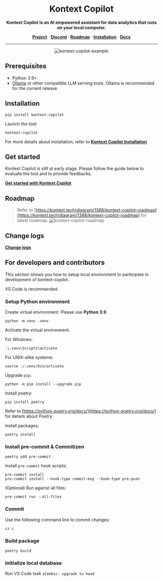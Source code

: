 # <div align="center">Kontext Copilot</div>

<div align="center">
<b>Kontext Copilot is an AI empowered assistant for data analytics that runs on your local computer.</b>
<p align="center">
  <a href="https://kontext.tech/copilot" target="_blank"><strong>Project</strong></a> ·
  <a href="https://discord.gg/GZQQsv6TZv" target="_blank"><strong>Discord</strong></a> ·
  <a href="https://kontext.tech/diagram/1388/kontext-copilot-roadmap" target="_blank"><strong>Roadmap</strong></a> ·
  <a href="https://kontext.tech/article/1385/kontext-copilot-installation" target="_blank"><strong>Installation</strong></a> ·
  <a href="https://kontext.tech/article/1386/get-started-with-kontext-copilot" target="_blank"><strong>Docs</strong></a>
</p>
<hr/>

![kontext-copilot-example](https://cdn.kontext.tech/Images/ai/kontext-copilot-light.gif)

</div>

## Prerequisites

-  Python 3.9+
-  [Ollama](https://ollama.com/) or other compatible LLM serving tools. Ollama is recommended for the current release.

## Installation

```
pip install kontext-copilot
```

Launch the tool:

```
kontext-copilot
```

For more details about installation, refer to [**Kontext Copilot Installation**](https://kontext.tech/article/1385/kontext-copilot-installation)

## Get started

Kontext Copilot is still at early stage. Please follow the guide below to evaluate the tool and to provide feedbacks.

[**Get started with Kontext Copilot**](https://kontext.tech/article/1386/get-started-with-kontext-copilot)

## Roadmap

> Refer to [https://kontext.tech/diagram/1388/kontext-copilot-roadmap](https://kontext.tech/diagram/1388/kontext-copilot-roadmap) for latest roadmap.
> ![kontext-copilot-roadmap](https://kontext.tech/api/flex/diagram/diagram-1388?v=1)

## Change logs

[**Change logs**](https://github.com/kontext-tech/kontext-copilot/blob/main/CHANGELOG.md)

## For developers and contributors

This section shows you how to setup local environment to participate in development of kontext-copilot.

VS Code is recommended.

### Setup Python environment

Create virtual environment. Please use **Python 3.9**.

```
python -m venv .venv
```

Activate the virtual environment.

For Windows:

```
.\.venv\Scripts\activate
```

For UNIX-alike systems:

```
source ./.venv/bin/activate
```

Upgrade `pip`:

```
python -m pip install --upgrade pip
```

Install poetry:

```
pip install poetry
```

Refer to [https://python-poetry.org/docs/](https://python-poetry.org/docs/) for details about Poetry.

Install packages:

```
poetry install
```

### Install pre-commit & Commitizen

```
poetry add pre-commit
```

Install `pre-commit` hook scripts:

```
pre-commit install
pre-commit install --hook-type commit-msg --hook-type pre-push
```

(Optional) Run against all files:

```
pre-commit run --all-files
```

### Commit

Use the following command line to commit changes:

```
cz c
```

### Build package

```
poetry build
```

### Initialize local database

Run VS Code task `alembic: upgrade to head`
